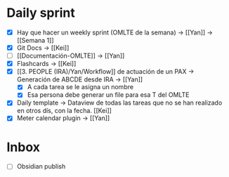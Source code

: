 # Daily sprint

- [x] Hay que hacer un weekly sprint (OMLTE de la semana) -> [[Yan]] -> [[Semana 1]]
- [x] Git Docs -> [[Kei]]
- [ ] [[Documentación-OMLTE]] -> [[Yan]]
- [x] Flashcards -> [[Kei]]
- [x] [[3. PEOPLE (IRA)/Yan/Workflow]] de actuación de un PAX -> Generación de ABCDE desde IRA -> [[Yan]]
	- [x] A cada tarea se le asigna un nombre
	- [x] Esa persona debe generar un file para esa T del OMLTE
- [x] Daily template -> Dataview de todas las tareas que no se han realizado en otros dís, con la fecha. [[Kei]]
- [x] Meter calendar plugin -> [[Yan]]

# Inbox

- [ ] Obsidian publish
